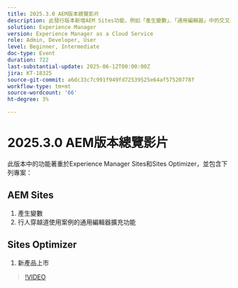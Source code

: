 ```yaml
---
title: 2025.3.0 AEM版本總覽影片
description: 此發行版本新增AEM Sites功能，例如「產生變數」、「通用編輯器」中的交叉通路支援，以及Sites Optimizer中的新產品啟動。
solution: Experience Manager
version: Experience Manager as a Cloud Service
role: Admin, Developer, User
level: Beginner, Intermediate
doc-type: Event
duration: 722
last-substantial-update: 2025-06-12T00:00:00Z
jira: KT-18325
source-git-commit: a6dc33c7c991f949fd72539525e64af57520778f
workflow-type: tm+mt
source-wordcount: '66'
ht-degree: 3%

---
```



# 2025.3.0 AEM版本總覽影片

此版本中的功能著重於Experience Manager Sites和Sites Optimizer，並包含下列專案：

## AEM Sites

1. 產生變數
1. 行人穿越道使用案例的通用編輯器擴充功能

## Sites Optimizer

1. 新產品上市

>[!VIDEO](https://video.tv.adobe.com/v/3463859/?learn=on&enablevpops)
